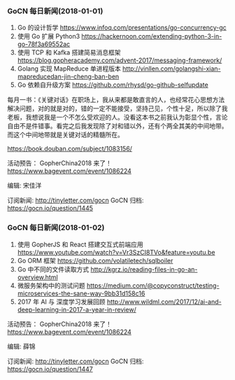 ### GoCN 每日新闻(2018-01-01)

1. Go 的设计哲学 https://www.infoq.com/presentations/go-concurrency-gc
2. 使用 Go 扩展 Python3 https://hackernoon.com/extending-python-3-in-go-78f3a69552ac
3. 使用 TCP 和 Kafka 搭建简易消息框架 https://blog.gopheracademy.com/advent-2017/messaging-framework/
4. Golang 实现 MapReduce 单进程版本 http://vinllen.com/golangshi-xian-mapreducedan-jin-cheng-ban-ben
5. Go 依赖自升级方案 https://github.com/rhysd/go-github-selfupdate

每月一书：《关键对话》在职场上，我从来都是敢直言的人，也经常花心思想方法解决问题，对的就是对的，错的一定不能接受，坚持己见，个性十足，所以除了我老板，我想说我是一个不怎么受欢迎的人。没看这本书之前我认为彰显个性，言论自由不是件错事。看完之后我发现除了对和错以外，还有个两全其美的中间地带。而这个中间地带就是关键对话的精髓所在。

https://book.douban.com/subject/1083156/

活动预告：
GopherChina2018 来了！ https://www.bagevent.com/event/1086224

编辑: 宋佳洋

订阅新闻: http://tinyletter.com/gocn
GoCN 归档: https://gocn.io/question/1445

### GoCN 每日新闻(2018-01-02)

1. 使用 GopherJS 和 React 搭建交互式前端应用 https://www.youtube.com/watch?v=Vr3SzCI8TVo&feature=youtu.be
2. Go ORM 框架 https://github.com/volatiletech/sqlboiler
3. Go 中不同的文件读取方式 http://kgrz.io/reading-files-in-go-an-overview.html
4. 微服务架构中的测试问题 https://medium.com/@copyconstruct/testing-microservices-the-sane-way-9bb31d158c16
5. 2017 年 AI 与 深度学习发展回顾
   http://www.wildml.com/2017/12/ai-and-deep-learning-in-2017-a-year-in-review/

活动预告：
GopherChina2018 来了！ https://www.bagevent.com/event/1086224

编辑: 薛锦

订阅新闻: http://tinyletter.com/gocn
GoCN 归档: https://gocn.io/question/1447
